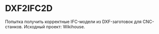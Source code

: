 # DXF2IFC2D

Попытка получить корректные IFC-модели из DXF-заготовок для CNC-станков.
Исходный проект: Wikihouse.
